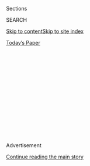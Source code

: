 <div id="app">

<div>

<div>

<div>

<div class="NYTAppHideMasthead css-1q2w90k e1suatyy0">

<div class="section css-ui9rw0 e1suatyy2">

<div class="css-eph4ug er09x8g0">

<div class="css-6n7j50">

</div>

<span class="css-1dv1kvn">Sections</span>

<div class="css-10488qs">

<span class="css-1dv1kvn">SEARCH</span>

</div>

[Skip to content](#site-content)[Skip to site
index](#site-index)

</div>

<div class="css-10698na e1huz5gh0">

</div>

</div>

<div id="masthead-bar-one" class="section hasLinks css-15hmgas e1csuq9d3">

<div class="css-uqyvli e1csuq9d0">

</div>

<div class="css-1uqjmks e1csuq9d1">

</div>

<div class="css-9e9ivx">

[](https://myaccount.nytimes3xbfgragh.onion/auth/login?response_type=cookie&client_id=vi)

</div>

<div class="css-1bvtpon e1csuq9d2">

[Today’s
Paper](https://www.nytimes3xbfgragh.onion/section/todayspaper)

</div>

</div>

</div>

</div>

<div data-aria-hidden="false">

<div id="site-content" data-role="main">

<div>

<div class="css-1aor85t" style="opacity:0.000000001;z-index:-1;visibility:hidden">

<div class="css-1hqnpie">

<div class="css-epjblv">

<span class="css-17xtcya">[Opinion](/section/opinion)</span><span class="css-x15j1o">|</span><span class="css-fwqvlz">American
Crime and the Baltimore
Model</span>

</div>

<div class="css-k008qs">

<div class="css-1iwv8en">

<span class="css-18z7m18"></span>

<div>

</div>

</div>

<span class="css-1n6z4y">https://nyti.ms/2CdMXZ7</span>

<div class="css-1705lsu">

<div class="css-4xjgmj">

<div class="css-4skfbu" data-role="toolbar" data-aria-label="Social Media Share buttons, Save button, and Comments Panel with current comment count" data-testid="share-tools">

  - 
  - 
  - 
  - 
    
    <div class="css-6n7j50">
    
    </div>

  - 
  - 

</div>

</div>

</div>

</div>

</div>

</div>

<div id="NYT_TOP_BANNER_REGION" class="css-13pd83m">

</div>

<div id="top-wrapper" class="css-1sy8kpn">

<div id="top-slug" class="css-l9onyx">

Advertisement

</div>

[Continue reading the main
story](#after-top)

<div class="ad top-wrapper" style="text-align:center;height:100%;display:block;min-height:250px">

<div id="top" class="place-ad" data-position="top" data-size-key="top">

</div>

</div>

<div id="after-top">

</div>

</div>

<div>

<div class="css-v5btjw etb61u70">

<div class="css-v05ibm etb61u71">

[Opinion](/section/opinion)

</div>

</div>

<div id="sponsor-wrapper" class="css-1hyfx7x">

<div id="sponsor-slug" class="css-19vbshk">

Supported by

</div>

[Continue reading the main
story](#after-sponsor)

<div id="sponsor" class="ad sponsor-wrapper" style="text-align:center;height:100%;display:block">

</div>

<div id="after-sponsor">

</div>

</div>

<div class="css-186x18t">

</div>

<div class="css-1vkm6nb ehdk2mb0">

# American Crime and the Baltimore Model

</div>

Cities across the country are in danger of making the same mistakes.

<div class="css-18e8msd">

<div class="css-vp77d3 epjyd6m0">

<div class="css-1p10dcb ey68jwv0" data-aria-hidden="true">

[![Bret
Stephens](https://static01.graylady3jvrrxbe.onion/images/2017/08/27/insider/bretstephens/bretstephens-thumbLarge-v6.png
"Bret Stephens")](https://www.nytimes3xbfgragh.onion/by/bret-stephens)

</div>

<div class="css-1baulvz">

By [<span class="css-1baulvz last-byline" itemprop="name">Bret
Stephens</span>](https://www.nytimes3xbfgragh.onion/by/bret-stephens)

<div class="css-8atqhb">

Opinion Columnist

</div>

</div>

</div>

  - July 17,
    2020

  - 
    
    <div class="css-4xjgmj">
    
    <div class="css-d8bdto" data-role="toolbar" data-aria-label="Social Media Share buttons, Save button, and Comments Panel with current comment count" data-testid="share-tools">
    
      - 
      - 
      - 
      - 
        
        <div class="css-6n7j50">
        
        </div>
    
      - 
      - 
    
    </div>
    
    </div>

</div>

<div class="css-79elbk" data-testid="photoviewer-wrapper">

<div class="css-z3e15g" data-testid="photoviewer-wrapper-hidden">

</div>

<div class="css-1a48zt4 ehw59r15" data-testid="photoviewer-children">

![<span class="css-16f3y1r e13ogyst0" data-aria-hidden="true">Baltimore
police officers in May 2015 after reports that a gun had gone off in the
area, in the wake of unrest that followed the April 2015 death of
Freddie
Gray.</span><span class="css-cnj6d5 e1z0qqy90" itemprop="copyrightHolder"><span class="css-1ly73wi e1tej78p0">Credit...</span><span><span>Drew
Angerer for The New York
Times</span></span></span>](https://static01.graylady3jvrrxbe.onion/images/2020/07/17/opinion/17stephens3/merlin_94989593_e0600611-d4a5-4dc2-9103-1532bc5581bb-articleLarge.jpg?quality=75&auto=webp&disable=upscale)

</div>

</div>

</div>

<div class="section meteredContent css-1r7ky0e" name="articleBody" itemprop="articleBody">

<div class="css-1fanzo5 StoryBodyCompanionColumn">

<div class="css-53u6y8">

In 2014, there were 211 homicides in the city of Baltimore. The
following year, there were 342, an astonishing increase of 62 percent.
The murder rate has barely budged since.

What happened? On April 12, 2015, Freddie Gray sustained a fatal injury
in the back of a police van. Peaceful protests and then violence ensued.
A demoralized, under-resourced and sometimes corrupt police force
stopped doing its job properly. Nearly 30,000 residents have since fled
the city, whose
[population](https://www.baltimoresun.com/maryland/baltimore-city/bs-md-ci-population-estimates-20200326-nebck2k2anbwrcfsbknphsfgwi-story.html)
is now the lowest it’s been in a century.

The story of Baltimore’s unraveling was best told by the journalist Alec
MacGillis in [a searing
account](https://www.nytimes3xbfgragh.onion/2019/03/12/magazine/baltimore-tragedy-crime.html)
last year in The Times Magazine. It should be read again today, against
a backdrop of sudden surges in crime that are mainly devastating
minority communities. In New York, shootings during the first three
weeks in June [more than
doubled](https://www.nytimes3xbfgragh.onion/2020/06/23/nyregion/nyc-shootings-surge.html?searchResultPosition=6)
over the same period last year. In Minneapolis, the homicide rate is
[double what it was this time last
year](https://www.startribune.com/as-gun-violence-continues-minneapolis-marchers-plead-for-peace/571713702/).

</div>

</div>

<div>

</div>

<div class="css-1fanzo5 StoryBodyCompanionColumn">

<div class="css-53u6y8">

[Murder rates are similarly
rising](https://www.nytimes3xbfgragh.onion/2020/07/06/upshot/murders-rising-crime-coronavirus.html)
in some of America’s largest cities. Why is it all happening now?
Alexandria Ocasio-Cortez [had an
idea](https://www.nydailynews.com/news/politics/ny-ocasio-cortez-crime-nyc-shoplifting-bread-hungry-20200712-4ga4tm6vzze7ricmk2o2er4iwa-story.html):
Out-of-work parents, reeling from the recession, are shoplifting to feed
their kids. The New York congresswoman later defended her remarks by
insisting on the link between poverty and violent crime.

</div>

</div>

<div class="css-1fanzo5 StoryBodyCompanionColumn">

<div class="css-53u6y8">

The theory, however, is doubtful — not to mention insulting to poor
people. As the social scientist James Q. Wilson pointed out, crime rose
dramatically in the 1960s, an era of steady employment and strong
economic growth. But it dropped across the board [during the Great
Recession](https://www.city-journal.org/html/crime-and-great-recession-13399.html)
(including in rates of property theft) when the unemployment rate
abruptly doubled. The causes of crime may be reasonably debated, but the
Jean Valjean theory belongs to the pages of Victor Hugo.

More instructive is the Baltimore example. “The national progressive
story of Baltimore during this era of criminal-justice reform has been
the story of the police excesses that led to Gray’s death and the
uprising, not the surge of violence that has overtaken the city ever
since,” MacGillis writes. “As a result, Baltimore has been left mostly
on its own to contend with what has been happening, which has amounted
to nothing less than a failure of order and governance the likes of
which few American cities have seen in
years.”

</div>

</div>

<div class="css-a7yk8a e73j0it0">

<div class="css-1xdhyk6 erfvjey0">

<span class="css-1ly73wi e1tej78p0">Image</span>

<div class="css-zjzyr8">

<div data-testid="lazyimage-container" style="height:257.77777777777777px">

</div>

</div>

</div>

<span class="css-16f3y1r e13ogyst0" data-aria-hidden="true">Protesters
and police clashed after Freddie Gray’s
funeral.</span><span class="css-cnj6d5 e1z0qqy90" itemprop="copyrightHolder"><span class="css-1ly73wi e1tej78p0">Credit...</span><span>Matt
Roth for The New York
Times</span></span>

<div class="css-1xdhyk6 erfvjey0">

<span class="css-1ly73wi e1tej78p0">Image</span>

<div class="css-zjzyr8">

<div data-testid="lazyimage-container" style="height:257.77777777777777px">

</div>

</div>

</div>

<span class="css-16f3y1r e13ogyst0" data-aria-hidden="true">A boy looked
out the bus window at a line of National Guards in Baltimore after news
of charges against the policemen involved in the death of Freddie Gray
was
announced.</span><span class="css-cnj6d5 e1z0qqy90" itemprop="copyrightHolder"><span class="css-1ly73wi e1tej78p0">Credit...</span><span>Gabriella
Demczuk for The New York Times</span></span>

</div>

<div class="css-1fanzo5 StoryBodyCompanionColumn">

<div class="css-53u6y8">

The causes of this are several, racism among them. But MacGillis leaves
no doubt that the quality of policing is at the center. Until 2011,
Baltimore had become safer thanks to smart policing that targeted
criminal hot spots while making fewer arrests, albeit with a rise in
police-involved shootings.

</div>

</div>

<div class="css-1fanzo5 StoryBodyCompanionColumn">

<div class="css-53u6y8">

That changed after a new commissioner arrived touting the virtues of
police restraint and improved community relations. In the protests and
violence that followed Gray’s death, the police were urged to hold back
until they came under attack: 130 officers were injured and the National
Guard was called in.

Toxic relations between the police and the city’s political leadership
made matters worse. A federal consent decree showed little understanding
of how effective policing works, further hamstringing law enforcement.
Expanded definitions of “use of force” made cops especially reluctant to
intervene in situations where there was a chance of a physical
altercation. The police force shrank. A new mayor touted the benefits of
after-school programs and social mediators to treat the root causes of
crime. But, as MacGillis acidly notes, the mayor’s plan “risked
overlooking the most immediate dilemma: People inclined toward
lawbreaking increasingly thought they could do so with impunity.”

The result is a comprehensive urban tragedy that can’t be blamed on long
lockdowns, hot summer weather, the coronavirus or the state of the
economy.

It’s also a cautionary tale. With all the usual good intentions, cities
across America risk emulating the same catastrophic mistakes made in
Baltimore. New York has disbanded its plainclothes crime-fighting unit
and may criminalize [the use of
holds](https://www.nydailynews.com/news/politics/ny-new-york-state-police-union-pull-out-of-city-reforms-20200715-uwcgecxovbfpxo3kxjej3otrby-story.html)
that, while prone to abuse, many cops consider essential for dealing
with violent suspects. Milwaukee is looking at a [10 percent cut in
police
funding](https://www.jsonline.com/story/news/solutions/2020/07/14/mpd-chief-details-cuts-might-required-defund-police/5421894002/).
Minneapolis may disband its police force entirely, at least if its City
Council gets its way.

</div>

</div>

<div class="css-79elbk" data-testid="photoviewer-wrapper">

<div class="css-z3e15g" data-testid="photoviewer-wrapper-hidden">

</div>

<div class="css-1a48zt4 ehw59r15" data-testid="photoviewer-children">

![<span class="css-16f3y1r e13ogyst0" data-aria-hidden="true">The
aftermath of looting in Soho, New York City, on June
1.</span><span class="css-cnj6d5 e1z0qqy90" itemprop="copyrightHolder"><span class="css-1ly73wi e1tej78p0">Credit...</span><span>Bret
Stephens</span></span>](https://static01.graylady3jvrrxbe.onion/images/2020/07/17/opinion/17stephens2/17stephens2-articleLarge.jpg?quality=75&auto=webp&disable=upscale)

</div>

</div>

<div class="css-1fanzo5 StoryBodyCompanionColumn">

<div class="css-53u6y8">

Idealists may hope these changes will eliminate police brutality as
communities find better ways to prevent crime than deterrence and force.
But on the hunch that human nature hasn’t changed, that isn’t going to
happen. Criminals, fearing less, will continue to prey on others.
Police, fearing more, will hold back from doing their jobs. Those with
means to leave their neighborhoods, will. Those without the means will
suffer.

For those under the age of, say, 35, who fail to appreciate what it
means to live in places where cops are more fearful than robbers,
there’s no need to look at the historical crime data. Just put
Baltimore on your itinerary to see where certain progressive fantasies
lead.

*The Times is committed to publishing* [*a diversity of
letters*](https://www.nytimes3xbfgragh.onion/2019/01/31/opinion/letters/letters-to-editor-new-york-times-women.html)
*to the editor. We’d like to hear what you think about this or any of
our articles. Here are some*
[*tips*](https://help.nytimes3xbfgragh.onion/hc/en-us/articles/115014925288-How-to-submit-a-letter-to-the-editor)*.
And here’s our email:*
[*letters@NYTimes.com*](mailto:letters@NYTimes.com)*.*

*Follow The New York Times Opinion section on*
[*Facebook*](https://www.facebookcorewwwi.onion/nytopinion)*,* [*Twitter
(@NYTopinion)*](http://twitter.com/NYTOpinion) *and*
[*Instagram*](https://www.instagram.com/nytopinion/)*.*

</div>

</div>

</div>

<div>

</div>

<div>

</div>

<div>

</div>

<div>

<div id="bottom-wrapper" class="css-1ede5it">

<div id="bottom-slug" class="css-l9onyx">

Advertisement

</div>

[Continue reading the main
story](#after-bottom)

<div id="bottom" class="ad bottom-wrapper" style="text-align:center;height:100%;display:block;min-height:90px">

</div>

<div id="after-bottom">

</div>

</div>

</div>

</div>

</div>

## Site Index

<div>

</div>

## Site Information Navigation

  - [© <span>2020</span> <span>The New York Times
    Company</span>](https://help.nytimes3xbfgragh.onion/hc/en-us/articles/115014792127-Copyright-notice)

<!-- end list -->

  - [NYTCo](https://www.nytco.com/)
  - [Contact
    Us](https://help.nytimes3xbfgragh.onion/hc/en-us/articles/115015385887-Contact-Us)
  - [Work with us](https://www.nytco.com/careers/)
  - [Advertise](https://nytmediakit.com/)
  - [T Brand Studio](http://www.tbrandstudio.com/)
  - [Your Ad
    Choices](https://www.nytimes3xbfgragh.onion/privacy/cookie-policy#how-do-i-manage-trackers)
  - [Privacy](https://www.nytimes3xbfgragh.onion/privacy)
  - [Terms of
    Service](https://help.nytimes3xbfgragh.onion/hc/en-us/articles/115014893428-Terms-of-service)
  - [Terms of
    Sale](https://help.nytimes3xbfgragh.onion/hc/en-us/articles/115014893968-Terms-of-sale)
  - [Site
    Map](https://spiderbites.nytimes3xbfgragh.onion)
  - [Help](https://help.nytimes3xbfgragh.onion/hc/en-us)
  - [Subscriptions](https://www.nytimes3xbfgragh.onion/subscription?campaignId=37WXW)

</div>

</div>

</div>

</div>
